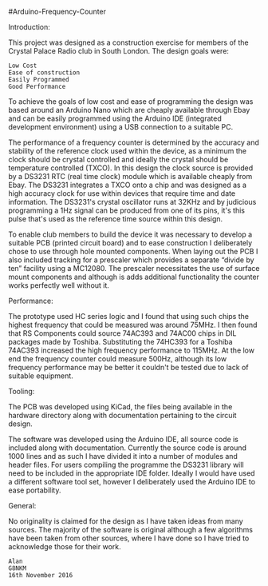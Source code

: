 #Arduino-Frequency-Counter

Introduction:

This project was designed as a construction exercise for members of the Crystal Palace Radio club in South London.
The design goals were:

	Low Cost
	Ease of construction
	Easily Programmed
	Good Performance

To achieve the goals of low cost and ease of programming the design was based around an Arduino Nano which are cheaply available through Ebay and can be easily programmed using the Arduino IDE (integrated development environment) using a USB connection to a suitable PC.

The performance of a frequency counter is determined by the accuracy and stability of the reference clock used within the device, as a minimum the clock should be crystal controlled and ideally the crystal should be temperature controlled (TXCO). In this design the clock source is provided by a DS3231 RTC (real time clock) module which is available cheaply from Ebay. The DS3231 integrates a TXCO onto a chip and was designed as a high accuracy clock for use within devices that require time and date information. The DS3231's crystal oscillator runs at 32KHz and by judicious programming a 1Hz signal can be produced from one of its pins, it's this pulse that's used as the reference time source within this design.

To enable club members to build the device it was necessary to develop a suitable PCB (printed circuit board) and to ease construction I deliberately chose to use through hole mounted components. When laying out the PCB I also included tracking for a prescaler which provides a separate “divide by ten” facility using a MC12080. The prescaler necessitates the use of surface mount components and although is adds additional functionality the counter works perfectly well without it.

Performance:

The prototype used HC series logic and I found that using such chips the highest frequency that could be measured was around 75MHz. I then found that RS Components could source 74AC393 and 74AC00 chips in DIL packages made by Toshiba. Substituting the 74HC393 for a Toshiba 74AC393 increased the high frequency performance to 115MHz. At the low end the frequency counter could measure 500Hz, although its low frequency performance may be better it couldn't be tested due to lack of suitable equipment.

Tooling:

The PCB was developed using KiCad, the files being available in the hardware directory along with documentation pertaining to the circuit design.

The software was developed using the Arduino IDE, all source code is included along with documentation. Currently the source code is around 1000 lines and as such I have divided it into a number of modules and header files. For users compiling the programme the DS3231 library will need to be included in the appropriate IDE folder. Ideally I would have used a different software tool set, however I deliberately used the Arduino IDE to ease portability.

General:

No originality is claimed for the design as I have taken ideas from many sources. The majority of the software is original although a few algorithms have been taken from other sources, where I have done so I have tried to acknowledge those for their work.

	Alan
	G8NKM 
	16th November 2016
